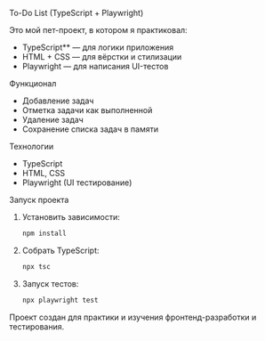 To-Do List (TypeScript + Playwright)

Это мой пет-проект, в котором я практиковал:
- TypeScript** — для логики приложения
- HTML + CSS — для вёрстки и стилизации
- Playwright — для написания UI-тестов

Функционал
- Добавление задач
- Отметка задачи как выполненной
- Удаление задач
- Сохранение списка задач в памяти

Технологии
- TypeScript
- HTML, CSS
- Playwright (UI тестирование)

Запуск проекта
1. Установить зависимости:
   ```bash
   npm install

2. Собрать TypeScript:
   ```bash
   npx tsc

3. Запуск тестов:
   ```bash
   npx playwright test

Проект создан для практики и изучения фронтенд-разработки и тестирования.